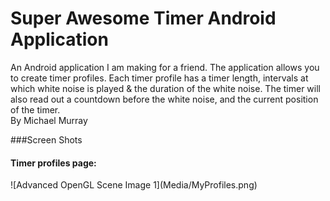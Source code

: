 # Super Awesome Timer Android Application
An Android application I am making for a friend.
The application allows you to create timer profiles.
Each timer profile has a timer length, intervals at which white noise is played & the duration of the white noise. 
The timer will also read out a countdown before the white noise, and the current position of the timer.</br>
By Michael Murray</br>

###Screen Shots
<h4>Timer profiles page:</h4>
![Advanced OpenGL Scene Image 1](Media/MyProfiles.png)

